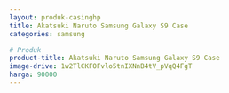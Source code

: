 ```yaml
---
layout: produk-casinghp
title: Akatsuki Naruto Samsung Galaxy S9 Case
categories: samsung

# Produk
product-title: Akatsuki Naruto Samsung Galaxy S9 Case
image-drive: 1w2TlCKFOFvlo5tnIXNnB4tV_pVqQ4FgT
harga: 90000
---
```

